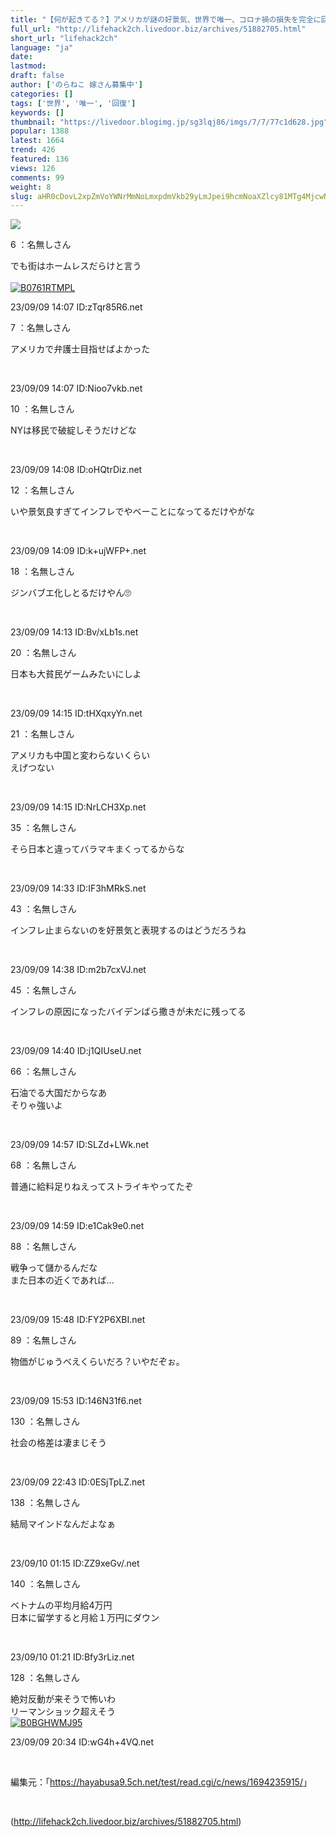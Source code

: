 ```yaml
---
title: "【何が起きてる？】アメリカが謎の好景気、世界で唯一、コロナ禍の損失を完全に回復"
full_url: "http://lifehack2ch.livedoor.biz/archives/51882705.html"
short_url: "lifehack2ch"
language: "ja"
date: 
lastmod: 
draft: false
author: ['のらねこ 嫁さん募集中']
categories: []
tags: ['世界', '唯一', '回復']
keywords: []
thumbnail: "https://livedoor.blogimg.jp/sg3lqj86/imgs/7/7/77c1d628.jpg"
popular: 1388
latest: 1664
trend: 426
featured: 136
views: 126
comments: 99
weight: 8
slug: aHR0cDovL2xpZmVoYWNrMmNoLmxpdmVkb29yLmJpei9hcmNoaXZlcy81MTg4MjcwNS5odG1s
---
```


![](https://livedoor.blogimg.jp/sg3lqj86/imgs/7/7/77c1d628.jpg)

<div><p class='t_name'>6 ：名無しさん</p> <p class='r1'>でも街はホームレスだらけと言う<br><br><a href='https://www.amazon.co.jp/dp/B0761RTMPL/?tag=nishiky24-22' target='_blank'><img src='https://m.media-amazon.com/images/I/61FcYoYQgiL._SL500_.jpg' alt='B0761RTMPL' border='0'></a> </p><p>23/09/09 14:07 ID:zTqr85R6.net</p> <p class='t_name'>7 ：名無しさん</p> <p class='r4'>アメリカで弁護士目指せばよかった </p><br><p>23/09/09 14:07 ID:Nioo7vkb.net</p> <p class='t_name'>10 ：名無しさん</p> <p class='r4'>NYは移民で破綻しそうだけどな </p><br><p>23/09/09 14:08 ID:oHQtrDiz.net</p> <p class='t_name'>12 ：名無しさん</p> <p class='r4'>いや景気良すぎてインフレでやベーことになってるだけやがな </p><br><p>23/09/09 14:09 ID:k+ujWFP+.net</p> <p class='t_name'>18 ：名無しさん</p> <p class='r4'>ジンバブエ化しとるだけやん🙄 </p><br><p>23/09/09 14:13 ID:Bv/xLb1s.net</p> <p class='t_name'>20 ：名無しさん</p> <p class='r4'>日本も大貧民ゲームみたいにしよ </p><br><p>23/09/09 14:15 ID:tHXqxyYn.net</p> <p class='t_name'>21 ：名無しさん</p> <p class='r4'>アメリカも中国と変わらないくらい <br> えげつない </p><br><p>23/09/09 14:15 ID:NrLCH3Xp.net</p> <p class='t_name'>35 ：名無しさん</p> <p class='r4'>そら日本と違ってバラマキまくってるからな </p><br><p>23/09/09 14:33 ID:IF3hMRkS.net</p> <p class='t_name'>43 ：名無しさん</p> <p class='r4'>インフレ止まらないのを好景気と表現するのはどうだろうね </p><br><p>23/09/09 14:38 ID:m2b7cxVJ.net</p> <p class='t_name'>45 ：名無しさん</p> <p class='r4'>インフレの原因になったバイデンばら撒きが未だに残ってる </p><br><p>23/09/09 14:40 ID:j1QIUseU.net</p> <p class='t_name'>66 ：名無しさん</p> <p class='r4'>石油でる大国だからなあ <br> そりゃ強いよ </p><br><p>23/09/09 14:57 ID:SLZd+LWk.net</p> <p class='t_name'>68 ：名無しさん</p> <p class='r4'>普通に給料足りねえってストライキやってたぞ </p><br><p>23/09/09 14:59 ID:e1Cak9e0.net</p> <p class='t_name'>88 ：名無しさん</p> <p class='r4'>戦争って儲かるんだな <br> また日本の近くであれば… </p><br><p>23/09/09 15:48 ID:FY2P6XBI.net</p> <p class='t_name'>89 ：名無しさん</p> <p class='r4'>物価がじゅうべえくらいだろ？いやだぞぉ。 </p><br><p>23/09/09 15:53 ID:146N31f6.net</p> <p class='t_name'>130 ：名無しさん</p> <p class='r4'>社会の格差は凄まじそう </p><br><p>23/09/09 22:43 ID:0ESjTpLZ.net</p> <p class='t_name'>138 ：名無しさん</p> <p class='r4'>結局マインドなんだよなぁ </p><br><p>23/09/10 01:15 ID:ZZ9xeGv/.net</p> <p class='t_name'>140 ：名無しさん</p> <p class='r4'>ベトナムの平均月給4万円 <br> 日本に留学すると月給１万円にダウン </p><br><p>23/09/10 01:21 ID:Bfy3rLiz.net</p> <p class='t_name'>128 ：名無しさん</p> <p class='r2'>絶対反動が来そうで怖いわ <br> リーマンショック超えそう<br><a href='https://www.amazon.co.jp/dp/B0BGHWMJ95/?tag=nishiky24-22' target='_blank'><img src='https://m.media-amazon.com/images/I/51lwjItQMBL._SL500_.jpg' alt='B0BGHWMJ95' border='0'></a> </p><p>23/09/09 20:34 ID:wG4h+4VQ.net</p> <br><p class='p_url'>編集元：「<a href='https://hayabusa9.5ch.net/test/read.cgi/c/news/1694235915/' target='_blank'>https://hayabusa9.5ch.net/test/read.cgi/c/news/1694235915/</a>」</p> <br clear='all'></div>

(http://lifehack2ch.livedoor.biz/archives/51882705.html)
